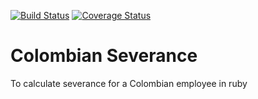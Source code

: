 [![Build Status](https://travis-ci.com/jmvbxx/colombian_severance.svg?branch=master)](https://travis-ci.com/jmvbxx/colombian_severance)
[![Coverage Status](https://coveralls.io/repos/github/jmvbxx/colombian_severance/badge.svg?branch=master)](https://coveralls.io/github/jmvbxx/colombian_severance?branch=master)
# Colombian Severance
To calculate severance for a Colombian employee in ruby
